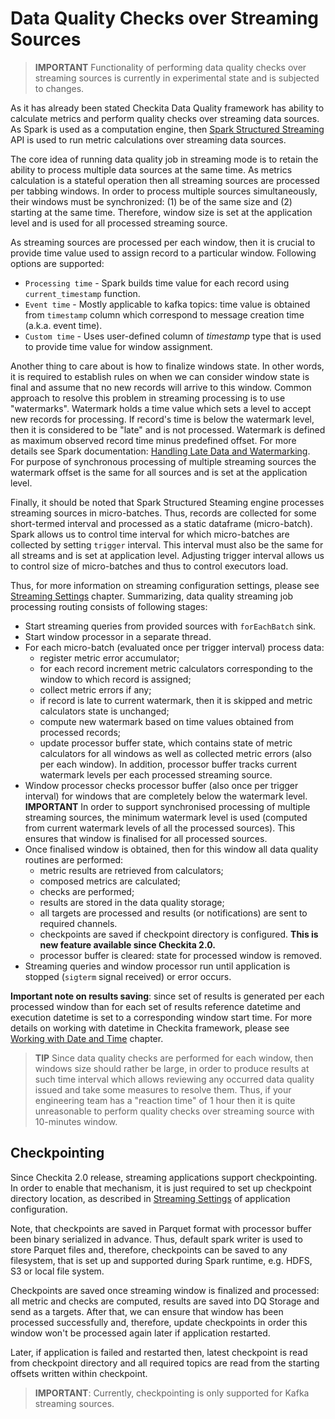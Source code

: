 # Data Quality Checks over Streaming Sources

> **IMPORTANT** Functionality of performing data quality checks over streaming sources is currently in experimental 
> state and is subjected to changes.

As it has already been stated Checkita Data Quality framework has ability to calculate metrics and perform 
quality checks over streaming data sources. As Spark is used as a computation engine, then 
[Spark Structured Streaming](https://spark.apache.org/docs/latest/structured-streaming-programming-guide.html)
API is used to run metric calculations over streaming data sources.

The core idea of running data quality job in streaming mode is to retain the ability to process multiple data sources
at the same time. As metrics calculation is a stateful operation then all streaming sources are processed per tabbing 
windows. In order to process multiple sources simultaneously, their windows must be synchronized: (1) be of the same 
size and (2) starting at the same time. Therefore, window size is set at the application level and is used for all 
processed streaming source.

As streaming sources are processed per each window, then it is crucial to provide time value used to assign record to
a particular window. Following options are supported:

* `Processing time` - Spark builds time value for each record using `current_timestamp` function.
* `Event time` - Mostly applicable to kafka topics: time value is obtained from `timestamp` column which correspond to
  message creation time (a.k.a. event time).
* `Custom time` - Uses user-defined column of *timestamp* type that is used to provide time value for window assignment.

Another thing to care about is how to finalize windows state. In other words, it is required to establish rules on 
when we can consider window state is final and assume that no new records will arrive to this window. Common approach
to resolve this problem in streaming processing is to use "watermarks". Watermark holds a time value which sets a level
to accept new records for processing. If record's time is below the watermark level, then it is considered to be "late"
and is not processed. Watermark is defined as maximum observed record time minus predefined offset. For more details
see Spark documentation: 
[Handling Late Data and Watermarking](https://spark.apache.org/docs/latest/structured-streaming-programming-guide.html#handling-late-data-and-watermarking).
For purpose of synchronous processing of multiple streaming sources the watermark offset is the same for all 
sources and is set at the application level.

Finally, it should be noted that Spark Structured Steaming engine processes streaming sources in micro-batches. Thus,
records are collected for some short-termed interval and processed as a static dataframe (micro-batch). Spark allows
us to control time interval for which micro-batches are collected by setting `trigger` interval. 
This interval must also be the same for all streams and is set at application level. Adjusting trigger interval 
allows us to control size of micro-batches and thus to control executors load.

Thus, for more information on streaming configuration settings, please see 
[Streaming Settings](../01-application-setup/01-ApplicationSettings.md#streaming-settings) chapter. 
Summarizing, data quality streaming job processing routing consists of following stages:

* Start streaming queries from provided sources with `forEachBatch` sink.
* Start window processor in a separate thread.
* For each micro-batch (evaluated once per trigger interval) process data:
    * register metric error accumulator;
    * for each record increment metric calculators corresponding to the window to which record is assigned;
    * collect metric errors if any;
    * if record is late to current watermark, then it is skipped and metric calculators state is unchanged;
    * compute new watermark based on time values obtained from processed records;
    * update processor buffer state, which contains state of metric calculators for all windows as well as collected
      metric errors (also per each window). In addition, processor buffer tracks current watermark levels per each
      processed streaming source.
* Window processor checks processor buffer (also once per trigger interval) for windows that are completely below the
  watermark level. **IMPORTANT** In order to support synchronised processing of multiple streaming sources, the minimum
  watermark level is used (computed from current watermark levels of all the processed sources). This ensures that
  window is finalised for all processed sources.
* Once finalised window is obtained, then for this window all data quality routines are performed:
    * metric results are retrieved from calculators;
    * composed metrics are calculated;
    * checks are performed;
    * results are stored in the data quality storage;
    * all targets are processed and results (or notifications) are sent to required channels.
    * checkpoints are saved if checkpoint directory is configured. **This is new feature available since Checkita 2.0.**
    * processor buffer is cleared: state for processed window is removed. 
* Streaming queries and window processor run until application is stopped (`sigterm` signal received) or error occurs.

**Important note on results saving**: since set of results is generated per each processed window than for each set of 
results reference datetime and execution datetime is set to a corresponding window start time. For more details on
working with datetime in Checkita framework, please see [Working with Date and Time](01-WorkingWithDateTime.md) chapter.

> **TIP** Since data quality checks are performed for each window, then windows size should rather be large, in order 
> to produce results at such time interval which allows reviewing any occurred data quality issued and take some
> measures to resolve them. Thus, if your engineering team has a "reaction time" of 1 hour then it is quite 
> unreasonable to perform quality checks over streaming source with 10-minutes window. 

## Checkpointing

Since Checkita 2.0 release, streaming applications support checkpointing.
In order to enable that mechanism, it is just required to set up checkpoint directory location,
as described in [Streaming Settings](../01-application-setup/01-ApplicationSettings.md#streaming-settings)
of application configuration.

Note, that checkpoints are saved in Parquet format with processor buffer been binary serialized in advance.
Thus, default spark writer is used to store Parquet files and, therefore, checkpoints can be saved to any filesystem,
that is set up and supported during Spark runtime, e.g. HDFS, S3 or local file system.

Checkpoints are saved once streaming window is finalized and processed: all metric and checks are computed,
results are saved into DQ Storage and send as a targets. After that, we can ensure that window has been processed 
successfully and, therefore, update checkpoints in order this window won't be processed again later if application restarted.

Later, if application is failed and restarted then, latest checkpoint is read from checkpoint directory and
all required topics are read from the starting offsets written within checkpoint.

> **IMPORTANT**: Currently, checkpointing is only supported for Kafka streaming sources.
